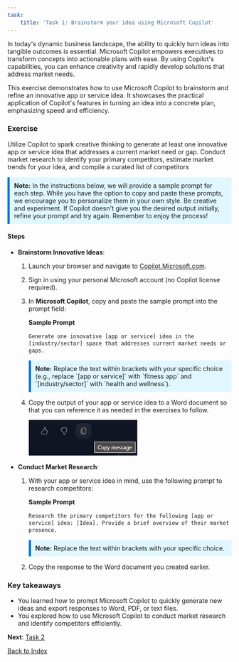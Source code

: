 ```yaml
---
task:
    title: 'Task 1: Brainstorm your idea using Microsoft Copilot'
---
```


In today's dynamic business landscape, the ability to quickly turn ideas into tangible outcomes is essential. Microsoft Copilot empowers executives to transform concepts into actionable plans with ease. By using Copilot's capabilities, you can enhance creativity and rapidly develop solutions that address market needs.

This exercise demonstrates how to use Microsoft Copilot to brainstorm and refine an innovative app or service idea. It showcases the practical application of Copilot's features in turning an idea into a concrete plan, emphasizing speed and efficiency.

### Exercise

Utilize Copilot to spark creative thinking to generate at least one innovative app or service idea that addresses a current market need or gap. Conduct market research to identify your primary competitors, estimate market trends for your idea, and compile a curated list of competitors

<div style="background-color: #e0f7ff; padding: 10px; border-left: 5px solid #0078D4; margin-top: 15px; margin-bottom: 15px;">
    <strong>Note:</strong> In the instructions below, we will provide a sample prompt for each step. While you have the option to copy and paste these prompts, we encourage you to personalize them in your own style. Be creative and experiment. If Copilot doesn't give you the desired output initially, refine your prompt and try again. Remember to enjoy the process!
</div>

#### Steps

- **Brainstorm Innovative Ideas**:

    1. Launch your browser and navigate to [Copilot.Microsoft.com](https://copilot.microsoft.com).

    1. Sign in using your personal Microsoft account (no Copilot license required).

    1. In **Microsoft Copilot**, copy and paste the sample prompt into the prompt field:

        **Sample Prompt**

        ```
        Generate one innovative [app or service] idea in the [industry/sector] space that addresses current market needs or gaps.
        ```

        <div style="background-color: #e0f7ff; padding: 10px; border-left: 5px solid #0078D4; margin-top: 15px; margin-bottom: 15px;">
            <strong>Note:</strong> Replace the text within brackets with your specific choice (e.g., replace `[app or service]` with `fitness app` and `[industry/sector]` with `health and wellness`).
        </div>

    1. Copy the output of your app or service idea to a Word document so that you can reference it as needed in the exercises to follow.

        ![Screenshot showing Microsoft Copilot copy option.](../Media/copy-output.png)

- **Conduct Market Research**:
    1. With your app or service idea in mind, use the following prompt to research competitors:

        **Sample Prompt**

        ```
        Research the primary competitors for the following [app or service] idea: [Idea]. Provide a brief overview of their market presence.
        ```

        <div style="background-color: #e0f7ff; padding: 10px; border-left: 5px solid #0078D4; margin-top: 15px; margin-bottom: 15px;">
            <strong>Note:</strong> Replace the text within brackets with your specific choice.
        </div>

    1. Copy the response to the Word document you created earlier.

### Key takeaways

- You learned how to prompt Microsoft Copilot to quickly generate new ideas and export responses to Word, PDF, or text files.
- You explored how to use Microsoft Copilot to conduct market research and identify competitors efficiently.

**Next**: [Task 2](https://microsoftlearning.github.io/Microsoft-Copilot-Immersion-Experience-GOV/Instructions/Labs/accelerate-creativity-with-microsoft-copilot/2-build-compelling-brand.html)

[Back to Index](https://microsoftlearning.github.io/Microsoft-Copilot-Immersion-Experience-GOV/Instructions/Labs/accelerate-creativity-with-microsoft-copilot/index_1.html)
